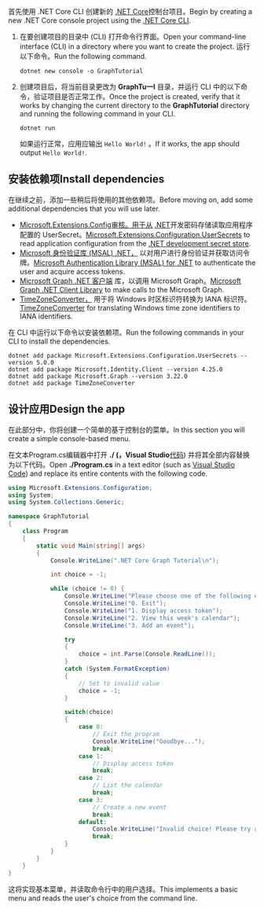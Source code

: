 <!-- markdownlint-disable MD002 MD041 -->

<span data-ttu-id="10694-101">首先使用 .NET Core CLI 创建新的 [.NET Core](/dotnet/core/tools/)控制台项目。</span><span class="sxs-lookup"><span data-stu-id="10694-101">Begin by creating a new .NET Core console project using the [.NET Core CLI](/dotnet/core/tools/).</span></span>

1. <span data-ttu-id="10694-102">在要创建项目的目录中 (CLI) 打开命令行界面。</span><span class="sxs-lookup"><span data-stu-id="10694-102">Open your command-line interface (CLI) in a directory where you want to create the project.</span></span> <span data-ttu-id="10694-103">运行以下命令。</span><span class="sxs-lookup"><span data-stu-id="10694-103">Run the following command.</span></span>

    ```Shell
    dotnet new console -o GraphTutorial
    ```

1. <span data-ttu-id="10694-104">创建项目后，将当前目录更改为 **GraphTu一l** 目录，并运行 CLI 中的以下命令，验证项目是否正常工作。</span><span class="sxs-lookup"><span data-stu-id="10694-104">Once the project is created, verify that it works by changing the current directory to the **GraphTutorial** directory and running the following command in your CLI.</span></span>

    ```Shell
    dotnet run
    ```

    <span data-ttu-id="10694-105">如果运行正常，应用应输出 `Hello World!` 。</span><span class="sxs-lookup"><span data-stu-id="10694-105">If it works, the app should output `Hello World!`.</span></span>

## <a name="install-dependencies"></a><span data-ttu-id="10694-106">安装依赖项</span><span class="sxs-lookup"><span data-stu-id="10694-106">Install dependencies</span></span>

<span data-ttu-id="10694-107">在继续之前，添加一些稍后将使用的其他依赖项。</span><span class="sxs-lookup"><span data-stu-id="10694-107">Before moving on, add some additional dependencies that you will use later.</span></span>

- <span data-ttu-id="10694-108">[Microsoft.Extensions.Config审核。用于从](https://github.com/aspnet/extensions) [.NET](https://docs.microsoft.com/aspnet/core/security/app-secrets)开发密码存储读取应用程序配置的 UserSecret。</span><span class="sxs-lookup"><span data-stu-id="10694-108">[Microsoft.Extensions.Configuration.UserSecrets](https://github.com/aspnet/extensions) to read application configuration from the [.NET development secret store](https://docs.microsoft.com/aspnet/core/security/app-secrets).</span></span>
- <span data-ttu-id="10694-109">[Microsoft 身份验证库 (MSAL) .NET，](https://github.com/AzureAD/microsoft-authentication-library-for-dotnet) 以对用户进行身份验证并获取访问令牌。</span><span class="sxs-lookup"><span data-stu-id="10694-109">[Microsoft Authentication Library (MSAL) for .NET](https://github.com/AzureAD/microsoft-authentication-library-for-dotnet) to authenticate the user and acquire access tokens.</span></span>
- <span data-ttu-id="10694-110">[Microsoft Graph .NET 客户端](https://github.com/microsoftgraph/msgraph-sdk-dotnet) 库，以调用 Microsoft Graph。</span><span class="sxs-lookup"><span data-stu-id="10694-110">[Microsoft Graph .NET Client Library](https://github.com/microsoftgraph/msgraph-sdk-dotnet) to make calls to the Microsoft Graph.</span></span>
- <span data-ttu-id="10694-111">[TimeZoneConverter，](https://github.com/mj1856/TimeZoneConverter) 用于将 Windows 时区标识符转换为 IANA 标识符。</span><span class="sxs-lookup"><span data-stu-id="10694-111">[TimeZoneConverter](https://github.com/mj1856/TimeZoneConverter) for translating Windows time zone identifiers to IANA identifiers.</span></span>

<span data-ttu-id="10694-112">在 CLI 中运行以下命令以安装依赖项。</span><span class="sxs-lookup"><span data-stu-id="10694-112">Run the following commands in your CLI to install the dependencies.</span></span>

```Shell
dotnet add package Microsoft.Extensions.Configuration.UserSecrets --version 5.0.0
dotnet add package Microsoft.Identity.Client --version 4.25.0
dotnet add package Microsoft.Graph --version 3.22.0
dotnet add package TimeZoneConverter
```

## <a name="design-the-app"></a><span data-ttu-id="10694-113">设计应用</span><span class="sxs-lookup"><span data-stu-id="10694-113">Design the app</span></span>

<span data-ttu-id="10694-114">在此部分中，你将创建一个简单的基于控制台的菜单。</span><span class="sxs-lookup"><span data-stu-id="10694-114">In this section you will create a simple console-based menu.</span></span>

<span data-ttu-id="10694-115">在文本Program.cs编辑器中打开 **./ (，Visual Studio**[代码](https://code.visualstudio.com/)) 并将其全部内容替换为以下代码。</span><span class="sxs-lookup"><span data-stu-id="10694-115">Open **./Program.cs** in a text editor (such as [Visual Studio Code](https://code.visualstudio.com/)) and replace its entire contents with the following code.</span></span>

```csharp
using Microsoft.Extensions.Configuration;
using System;
using System.Collections.Generic;

namespace GraphTutorial
{
    class Program
    {
        static void Main(string[] args)
        {
            Console.WriteLine(".NET Core Graph Tutorial\n");

            int choice = -1;

            while (choice != 0) {
                Console.WriteLine("Please choose one of the following options:");
                Console.WriteLine("0. Exit");
                Console.WriteLine("1. Display access token");
                Console.WriteLine("2. View this week's calendar");
                Console.WriteLine("3. Add an event");

                try
                {
                    choice = int.Parse(Console.ReadLine());
                }
                catch (System.FormatException)
                {
                    // Set to invalid value
                    choice = -1;
                }

                switch(choice)
                {
                    case 0:
                        // Exit the program
                        Console.WriteLine("Goodbye...");
                        break;
                    case 1:
                        // Display access token
                        break;
                    case 2:
                        // List the calendar
                        break;
                    case 3:
                        // Create a new event
                        break;
                    default:
                        Console.WriteLine("Invalid choice! Please try again.");
                        break;
                }
            }
        }
    }
}
```

<span data-ttu-id="10694-116">这将实现基本菜单，并读取命令行中的用户选择。</span><span class="sxs-lookup"><span data-stu-id="10694-116">This implements a basic menu and reads the user's choice from the command line.</span></span>
